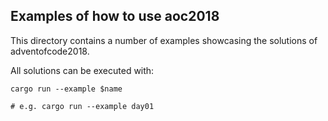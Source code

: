 ## Examples of how to use aoc2018

This directory contains a number of examples showcasing the solutions of adventofcode2018.

All solutions can be executed with:

```
cargo run --example $name

# e.g. cargo run --example day01
```